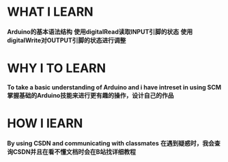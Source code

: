 # WHAT I LEARN
**Arduino的基本语法结构**
**使用digitalRead读取INPUT引脚的状态**
**使用digitalWrite对OUTPUT引脚的状态进行调整**

# WHY I TO LEARN
**To take a basic understanding of Arduino and i have intreset in using SCM**
**掌握基础的Arduino技能来进行更有趣的操作，设计自己的作品**
# HOW I lEARN  
**By using CSDN and communicating with classmates**
**在遇到疑惑时，我会查询CSDN并且在看不懂文档时会在B站找详细教程**